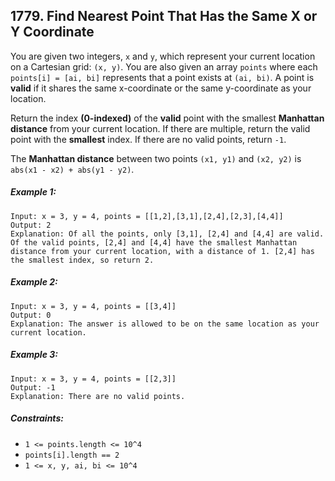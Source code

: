 ## 1779. Find Nearest Point That Has the Same X or Y Coordinate

You are given two integers, ```x``` and ```y```, which represent your current location on a Cartesian grid: ```(x, y)```. You are also given an array ```points``` where each ```points[i] = [ai, bi]``` represents that a point exists at ```(ai, bi)```. A point is **valid** if it shares the same x-coordinate or the same y-coordinate as your location.

Return the index **(0-indexed)** of the **valid** point with the smallest **Manhattan distance** from your current location. If there are multiple, return the valid point with the **smallest** index. If there are no valid points, return ```-1```.

The **Manhattan distance** between two points ```(x1, y1)``` and ```(x2, y2)``` is ```abs(x1 - x2) + abs(y1 - y2)```.

##### Example 1:
```
Input: x = 3, y = 4, points = [[1,2],[3,1],[2,4],[2,3],[4,4]]
Output: 2
Explanation: Of all the points, only [3,1], [2,4] and [4,4] are valid. Of the valid points, [2,4] and [4,4] have the smallest Manhattan distance from your current location, with a distance of 1. [2,4] has the smallest index, so return 2.
```
##### Example 2:
```
Input: x = 3, y = 4, points = [[3,4]]
Output: 0
Explanation: The answer is allowed to be on the same location as your current location.
```
##### Example 3:
```
Input: x = 3, y = 4, points = [[2,3]]
Output: -1
Explanation: There are no valid points.
```

##### Constraints:

* ```1 <= points.length <= 10^4```
* ```points[i].length == 2```
* ```1 <= x, y, ai, bi <= 10^4```